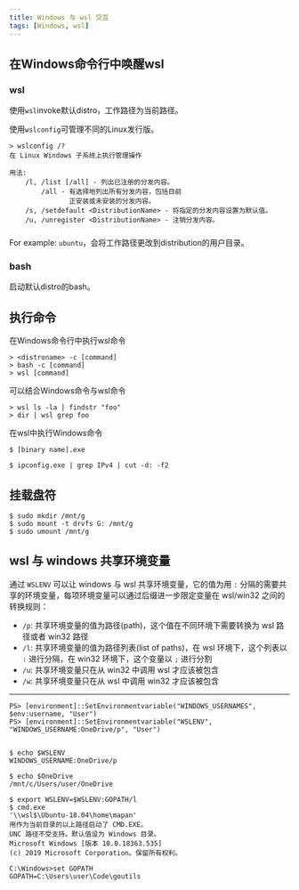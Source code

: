 ```yaml
---
title: Windows 与 wsl 交互
tags: [Windows, wsl]
---
```


## 在Windows命令行中唤醒wsl

### wsl

使用`wsl`invoke默认distro，工作路径为当前路径。

使用`wslconfig`可管理不同的Linux发行版。

    > wslconfig /?
    在 Linux Windows 子系统上执行管理操作

    用法:
        /l, /list [/all] - 列出已注册的分发内容。
            /all - 有选择地列出所有分发内容，包括目前
                   正安装或未安装的分发内容。
        /s, /setdefault <DistributionName> - 将指定的分发内容设置为默认值。
        /u, /unregister <DistributionName> - 注销分发内容。

### <distroname>

For example: `ubuntu`，会将工作路径更改到distribution的用户目录。

### bash

启动默认distro的bash。

## 执行命令

在Windows命令行中执行wsl命令

    > <distroname> -c [command]
    > bash -c [command]
    > wsl [command]

可以结合Windows命令与wsl命令

    > wsl ls -la | findstr "foo"
    > dir | wsl grep foo

在wsl中执行Windows命令

    $ [binary name].exe

    $ ipconfig.exe | grep IPv4 | cut -d: -f2

## 挂载盘符

    $ sudo mkdir /mnt/g
    $ sudo mount -t drvfs G: /mnt/g
    $ sudo umount /mnt/g

## wsl 与 windows 共享环境变量

通过 `WSLENV` 可以让 windows 与 wsl 共享环境变量，它的值为用 `:` 分隔的需要共享的环境变量，每项环境变量可以通过后缀进一步限定变量在 wsl/win32 之间的转换规则：

* `/p`: 共享环境变量的值为路径(path)，这个值在不同环境下需要转换为 wsl 路径或者 win32 路径
* `/l`: 共享环境变量的值为路径列表(list of paths)，在 wsl 环境下，这个列表以 `:` 进行分隔，在 win32 环境下，这个变量以 `;` 进行分割
* `/u`: 共享环境变量只在从 win32 中调用 wsl 才应该被包含
* `/w`: 共享环境变量只在从 wsl 中调用 win32 才应该被包含


---

    PS> [environment]::SetEnvironmentvariable("WINDOWS_USERNAMES", $env:username, "User")
    PS> [environment]::SetEnvironmentvariable("WSLENV", "WINDOWS_USERNAME:OneDrive/p", "User")


    $ echo $WSLENV
    WINDOWS_USERNAME:OneDrive/p

    $ echo $OneDrive
    /mnt/c/Users/user/OneDrive

    $ export WSLENV=$WSLENV:GOPATH/l
    $ cmd.exe
    '\\wsl$\Ubuntu-18.04\home\mapan'
    用作为当前目录的以上路径启动了 CMD.EXE。
    UNC 路径不受支持。默认值设为 Windows 目录。
    Microsoft Windows [版本 10.0.18363.535]
    (c) 2019 Microsoft Corporation。保留所有权利。

    C:\Windows>set GOPATH
    GOPATH=C:\Users\user\Code\goutils
